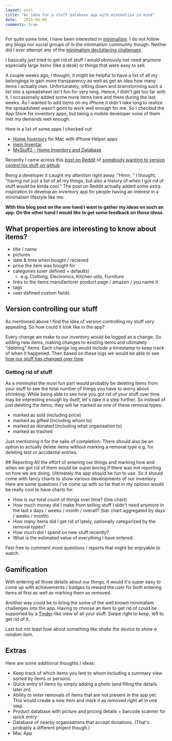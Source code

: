 ```yaml
---
layout: post
title: "An idea for a stuff database app with minimalism in mind"
date:   2016-08-08
comments: true
---
```


For quite some time, I have been interested in [minimalism](http://www.theminimalists.com/minimalism/). I do not follow any blogs nor social groups of in the minimalism community though. Neither did I ever attempt any of the [minimalism decluttering challenges](https://www.google.com/search?q=minimalism+challenge). 

I basically just tried to get rid of stuff I would obviously not need anymore especially large items (like a desk) or things that were easy to sell. 

A couple weeks ago, I thought, it might be helpful to have a list of all my belongings to gain more transparency as well as get an idea how many items I actually own. Unfortunately, sitting down and brainstorming such a list into a spreadsheet isn't fun for very long. Hence, I didn't get too far with it. I occasionally added some more items here and there during the last weeks. As I wanted to add items on my iPhone it didn't take long to realize the spreadsheet wasn't goint to work well enough for me. So I checked the App Store for inventory apps, but being a mobile developer none of them met my demands well enough.  

Here is a list of some apps I checked out:

- [Home Inventory](http://binaryformations.com/products/home-inventory/) for Mac with iPhone Helper apps
- [mein Inventar](https://itunes.apple.com/de/app/mein-inventar/id431851303?mt=8)
- [MyStuff2 - Home Inventory and Database](https://itunes.apple.com//app/mystuff2-home-inventory-database/id354735594?mt=8)


Recently I came across this [post on Reddit](https://www.reddit.com/r/declutter/comments/4uz0nk/version_controlling_my_things) of [somebody wanting to version control his stuff on github](https://github.com/justmytwospence/things). 

Being a developer it caught my attention right away. "Hmm, " I thought, "having not just a list of all my things, but also a history of when I got rid of stuff would be kinda cool." The post on Reddit actually added some extra inspiration to develop an inventory app for people having an interest in a minimalism lifestyle like me. 

**With this blog post on the one hand I want to gather my ideas on such an app. On the other hand I would like to get some feedback on those ideas.**


## What properties are interesting to know about items?

- title / name 
- pictures 
- date & time when bought / recieved
- price the item was bought for 
- categories (user defined + defaults)
	- e.g. Clothing, Electronics, Kitchen utils, Furniture
- links to the items manufactorer product page / amazon / you name it 
- tags 
- user defined custom fields 

## Version controlling our stuff 

As mentioned above I find the idea of version controlling my stuff very appealing. So how could it look like in the app? 

Every change we make to our inventory would be logged as a change. So adding new items, making changes to existing items and ultimately "deleting" items. Each change log would include a timestamp to keep track of when it happened. Then based on these logs we would be able to see [how our stuff has changed over time](#reporting). 

### Getting rid of stuff 

As a minimalist the most fun part would probably be deleting items from your stuff to see the total number of things you have to worry about shrinking. While being able to see how you got rid of your stuff over time may be interesting enough by itself, let's take it a step further. So instead of just deleting the items, they will be marked as one of these removal types:

- marked as sold (including price) 
- marked as gifted (including whom to) 
- marked as donated (including what organisation to) 
- marked as trashed

Just mentioning it for the sake of completion: There should also be an option to actually delete items without marking a removal type e.g. for deleting test or accidental entries. 

<a name="reporting">
## Reporting 
All the effort of entering our things and marking how and when we got rid of them would be super boring if there was not reporting on how we are doing. Ultimately the app should be fun to use. So it should come with fancy charts to show various developments of our inventory. Here are some questions I've come up with so far that in my opinion would be really cool to have charts for: 

- How is our total count of things over time? (line chart) 
- How much money did I make from selling stuff I didn't need anymore in the last x days / weeks / month / overall? (bar chart aggregated by days / weeks / month) 
- How many items did I get rid of lately, optionally categorized by the removal types?
- How much did I spend on new stuff recently? 
- What is the estimated value of everything I have entered. 
	
Feel free to comment more questions / reports that might be enjoyable to watch. 

## Gamification 
With entering all those details about our things, it would it's super easy to come up with achievements / badges to reward the user for both entering items at first as well as marking them as removed. 

Another way could be to bring the some of the well known minimalism challenges into the app. Having to choose an item to get rid of could be supported by a [Tinder](https://www.gotinder.com)-like view of all your stuff. Swipe right to keep, left to get rid of it. 
	
Last but not least how about something like *shake the device to show a random item*. 


## Extras
Here are some additional thoughts / ideas: 

- Keep track of which items you lent to whom including a summary view sorted by items or persons. 
- Quick entry of items by simply adding a photo (and filling the details later on)
- Ability to enter removals of items that are not present in the app yet. This would create a new item and mark it as removed right all in one step. 
- Product database with picture and pricing details + barcode scanner for quick entry
- Database of nearby organisations that accept donations. (That's probably a different project though.)
- Mac App 

